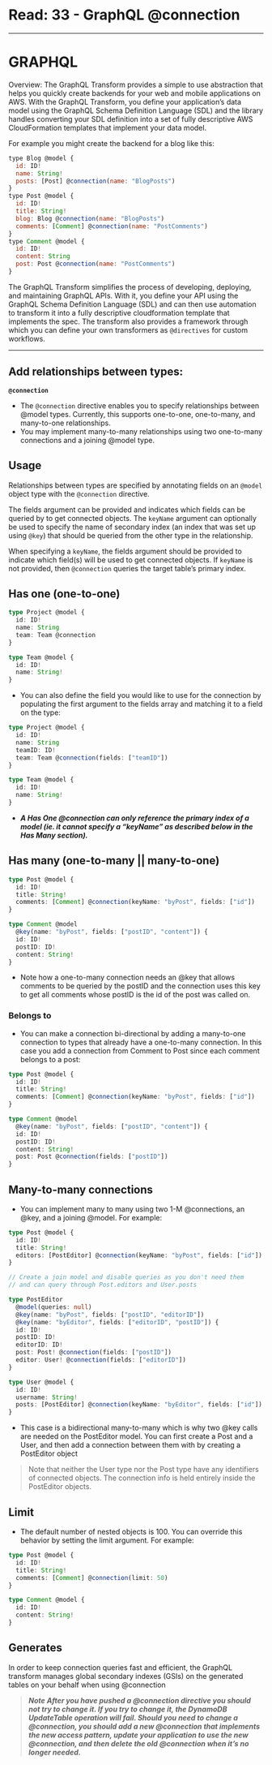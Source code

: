 # Read: 33 - GraphQL @connection

<hr>

# GRAPHQL

Overview:
The GraphQL Transform provides a simple to use abstraction that helps you quickly create backends for your web and mobile applications on AWS. With the GraphQL Transform, you define your application’s data model using the GraphQL Schema Definition Language (SDL) and the library handles converting your SDL definition into a set of fully descriptive AWS CloudFormation templates that implement your data model.


For example you might create the backend for a blog like this:

```js
type Blog @model {
  id: ID!
  name: String!
  posts: [Post] @connection(name: "BlogPosts")
}
type Post @model {
  id: ID!
  title: String!
  blog: Blog @connection(name: "BlogPosts")
  comments: [Comment] @connection(name: "PostComments")
}
type Comment @model {
  id: ID!
  content: String
  post: Post @connection(name: "PostComments")
}
```

The GraphQL Transform simplifies the process of developing, deploying, and maintaining GraphQL APIs. With it, you define your API using the GraphQL Schema Definition Language (SDL) and can then use automation to transform it into a fully descriptive cloudformation template that implements the spec. The transform also provides a framework through which you can define your own transformers as `@directives` for custom workflows.



<hr>

## Add relationships between types:

**`@connection`**

* The `@connection` directive enables you to specify relationships between @model types. Currently, this supports one-to-one, one-to-many, and many-to-one relationships.
* You may implement many-to-many relationships using two one-to-many connections and a joining @model type. 

## Usage

Relationships between types are specified by annotating fields on an `@model` object type with the `@connection` directive.

The fields argument can be provided and indicates which fields can be queried by to get connected objects. The `keyName` argument can optionally be used to specify the name of secondary index (an index that was set up using `@key`) that should be queried from the other type in the relationship.

When specifying a `keyName`, the fields argument should be provided to indicate which field(s) will be used to get connected objects. If `keyName` is not provided, then `@connection` queries the target table’s primary index.


## Has one (one-to-one)

```typescript
type Project @model {
  id: ID!
  name: String
  team: Team @connection
}

type Team @model {
  id: ID!
  name: String!
}
```

* You can also define the field you would like to use for the connection by populating the first argument to the fields array and matching it to a field on the type:

```typescript
type Project @model {
  id: ID!
  name: String
  teamID: ID!
  team: Team @connection(fields: ["teamID"])
}

type Team @model {
  id: ID!
  name: String!
}

```

* ***A Has One @connection can only reference the primary index of a model (ie. it cannot specify a “keyName” as described below in the Has Many section).***

## Has many (one-to-many || many-to-one)

```typescript
type Post @model {
  id: ID!
  title: String!
  comments: [Comment] @connection(keyName: "byPost", fields: ["id"])
}

type Comment @model
  @key(name: "byPost", fields: ["postID", "content"]) {
  id: ID!
  postID: ID!
  content: String!
}
```

* Note how a one-to-many connection needs an @key that allows comments to be queried by the postID and the connection uses this key to get all comments whose postID is the id of the post was called on.

### Belongs to

* You can make a connection bi-directional by adding a many-to-one connection to types that already have a one-to-many connection. In this case you add a connection from Comment to Post since each comment belongs to a post:

```typescript
type Post @model {
  id: ID!
  title: String!
  comments: [Comment] @connection(keyName: "byPost", fields: ["id"])
}

type Comment @model
  @key(name: "byPost", fields: ["postID", "content"]) {
  id: ID!
  postID: ID!
  content: String!
  post: Post @connection(fields: ["postID"])
}

```

## Many-to-many connections

* You can implement many to many using two 1-M @connections, an @key, and a joining @model. For example:

```typescript
type Post @model {
  id: ID!
  title: String!
  editors: [PostEditor] @connection(keyName: "byPost", fields: ["id"])
}

// Create a join model and disable queries as you don't need them 
// and can query through Post.editors and User.posts

type PostEditor
  @model(queries: null)
  @key(name: "byPost", fields: ["postID", "editorID"])
  @key(name: "byEditor", fields: ["editorID", "postID"]) {
  id: ID!
  postID: ID!
  editorID: ID!
  post: Post! @connection(fields: ["postID"])
  editor: User! @connection(fields: ["editorID"])
}

type User @model {
  id: ID!
  username: String!
  posts: [PostEditor] @connection(keyName: "byEditor", fields: ["id"])
}

```

* This case is a bidirectional many-to-many which is why two @key calls are needed on the PostEditor model. You can first create a Post and a User, and then add a connection between them with by creating a PostEditor object

>Note that neither the User type nor the Post type have any identifiers of connected objects. The connection info is held entirely inside the PostEditor objects.

## Limit

* The default number of nested objects is 100. You can override this behavior by setting the limit argument. For example:

```typescript
type Post @model {
  id: ID!
  title: String!
  comments: [Comment] @connection(limit: 50)
}

type Comment @model {
  id: ID!
  content: String!
}

```

## Generates

In order to keep connection queries fast and efficient, the GraphQL transform manages global secondary indexes (GSIs) on the generated tables on your behalf when using @connection

>***Note After you have pushed a @connection directive you should not try to change it. If you try to change it, the DynamoDB UpdateTable operation will fail. Should you need to change a @connection, you should add a new @connection that implements the new access pattern, update your application to use the new @connection, and then delete the old @connection when it’s no longer needed.***

